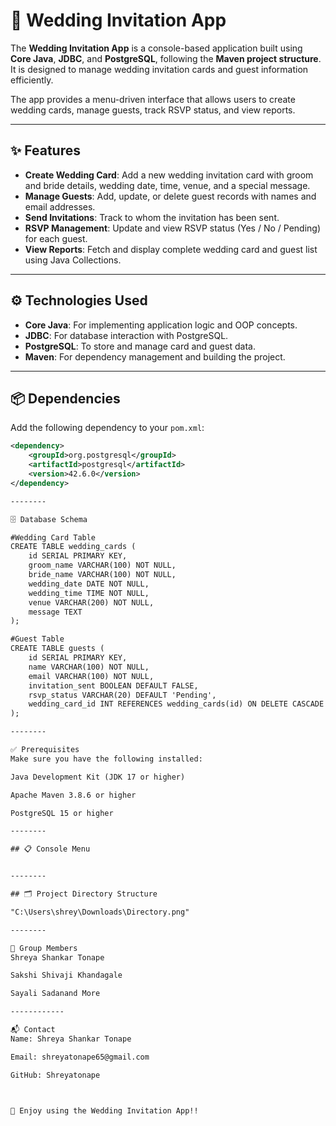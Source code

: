 # 💌 Wedding Invitation App

The **Wedding Invitation App** is a console-based application built using **Core Java**, **JDBC**, and **PostgreSQL**, following the **Maven project structure**. It is designed to manage wedding invitation cards and guest information efficiently.

The app provides a menu-driven interface that allows users to create wedding cards, manage guests, track RSVP status, and view reports.

--------

## ✨ Features

- **Create Wedding Card**: Add a new wedding invitation card with groom and bride details, wedding date, time, venue, and a special message.
- **Manage Guests**: Add, update, or delete guest records with names and email addresses.
- **Send Invitations**: Track to whom the invitation has been sent.
- **RSVP Management**: Update and view RSVP status (Yes / No / Pending) for each guest.
- **View Reports**: Fetch and display complete wedding card and guest list using Java Collections.

--------

## ⚙️ Technologies Used

- **Core Java**: For implementing application logic and OOP concepts.
- **JDBC**: For database interaction with PostgreSQL.
- **PostgreSQL**: To store and manage card and guest data.
- **Maven**: For dependency management and building the project.

--------

## 📦 Dependencies

Add the following dependency to your `pom.xml`:

```xml
<dependency>
    <groupId>org.postgresql</groupId>
    <artifactId>postgresql</artifactId>
    <version>42.6.0</version>
</dependency>

--------

🗄️ Database Schema

#Wedding Card Table
CREATE TABLE wedding_cards (
    id SERIAL PRIMARY KEY,
    groom_name VARCHAR(100) NOT NULL,
    bride_name VARCHAR(100) NOT NULL,
    wedding_date DATE NOT NULL,
    wedding_time TIME NOT NULL,
    venue VARCHAR(200) NOT NULL,
    message TEXT
);

#Guest Table
CREATE TABLE guests (
    id SERIAL PRIMARY KEY,
    name VARCHAR(100) NOT NULL,
    email VARCHAR(100) NOT NULL,
    invitation_sent BOOLEAN DEFAULT FALSE,
    rsvp_status VARCHAR(20) DEFAULT 'Pending',
    wedding_card_id INT REFERENCES wedding_cards(id) ON DELETE CASCADE
);

--------

✅ Prerequisites
Make sure you have the following installed:

Java Development Kit (JDK 17 or higher)

Apache Maven 3.8.6 or higher

PostgreSQL 15 or higher

--------

## 📋 Console Menu


--------

## 🗂️ Project Directory Structure

"C:\Users\shrey\Downloads\Directory.png"

--------

👥 Group Members
Shreya Shankar Tonape

Sakshi Shivaji Khandagale

Sayali Sadanand More

------------

📬 Contact
Name: Shreya Shankar Tonape

Email: shreyatonape65@gmail.com

GitHub: Shreyatonape



🎉 Enjoy using the Wedding Invitation App!!





 










